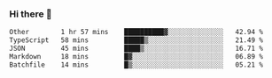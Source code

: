 ### Hi there 👋

<!--
**WShiBin/WShiBin** is a ✨ _special_ ✨ repository because its `README.md` (this file) appears on your GitHub profile.

Here are some ideas to get you started:

- 🔭 I’m currently working on ...
- 🌱 I’m currently learning ...
- 👯 I’m looking to collaborate on ...
- 🤔 I’m looking for help with ...
- 💬 Ask me about ...
- 📫 How to reach me: ...
- 😄 Pronouns: ...
- ⚡ Fun fact: ...
-->

<!--START_SECTION:waka-->

```txt
Other        1 hr 57 mins    ██████████▓░░░░░░░░░░░░░░   42.94 %
TypeScript   58 mins         █████▒░░░░░░░░░░░░░░░░░░░   21.49 %
JSON         45 mins         ████▒░░░░░░░░░░░░░░░░░░░░   16.71 %
Markdown     18 mins         █▓░░░░░░░░░░░░░░░░░░░░░░░   06.89 %
Batchfile    14 mins         █▒░░░░░░░░░░░░░░░░░░░░░░░   05.21 %
```

<!--END_SECTION:waka-->
